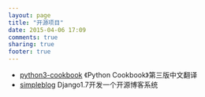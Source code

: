 ```yaml
---
layout: page
title: "开源项目"
date: 2015-04-06 17:09
comments: true
sharing: true
footer: true
---
```


- [python3-cookbook](https://github.com/yidao620c/python3-cookbook "python3-cookbook")
《Python Cookbook》第三版中文翻译
- [simpleblog](https://github.com/yidao620c/simpleblog "simpleblog base on django1.7")
 Django1.7开发一个开源博客系统
